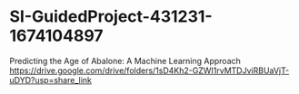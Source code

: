 # SI-GuidedProject-431231-1674104897
Predicting the Age of Abalone: A Machine Learning Approach
https://drive.google.com/drive/folders/1sD4Kh2-GZWI1rvMTDJviRBUaVjT-uDYD?usp=share_link
